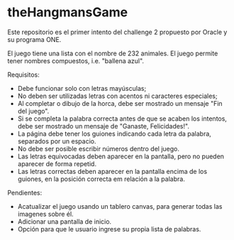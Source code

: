 # theHangmansGame
Este repositorio es el primer intento del challenge 2 propuesto por Oracle y su programa ONE.

El juego tiene una lista con el nombre de 232 animales. El juego permite tener nombres compuestos, i.e. "ballena azul".

Requisitos:
- Debe funcionar solo con letras mayúsculas;
- No deben ser utilizadas letras con acentos ni caracteres especiales;
- Al completar o dibujo de la horca, debe ser mostrado un mensaje "Fin del juego".
- Si se completa la palabra correcta antes de que se acaben los intentos, debe ser mostrado un mensaje de "Ganaste, Felicidades!".
- La página debe tener los guiones indicando cada letra da palabra, separados por un espacio.
- No debe ser posible escribir números dentro del juego.
- Las letras equivocadas deben aparecer en la pantalla, pero no pueden aparecer de forma repetid.
- Las letras correctas deben aparecer en la pantalla encima de los guiones, en la posición correcta em relación a la palabra.

Pendientes:
- Acatualizar el juego usando un tablero canvas, para generar todas las imagenes sobre él.
- Adicionar una pantalla de inicio.
- Opción para que le usuario ingrese su propia lista de palabras.
